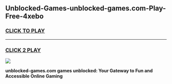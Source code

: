 
## Unblocked-Games-unblocked-games.com-Play-Free-4xebo
<h3>
<a href="https://premium76.site?title=unblocked-games.com&ref=18A">CLICK TO PLAY</a></h3>
<hr>

<h3>
<a href="https://premium76.site?title=unblocked-games.com&ref=18A">CLICK 2 PLAY</a>
  
</h3>

<a href="https://premium76.site?title=unblocked-games.com&ref=18A"><img src="https://clearcache.store/games.png"></a>


**unblocked-games.com games unblocked: Your Gateway to Fun and Accessible Online Gaming**
